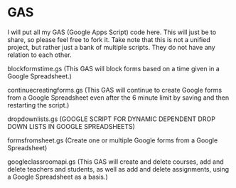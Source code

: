 # GAS
I will put all my GAS (Google Apps Script) code here. This will just be to share, so please feel free to fork it.
Take note that this is not a unified project, but rather just a bank of multiple scripts. They do not have any relation to each other. 

blockformstime.gs (This GAS will block forms based on a time given in a Google Spreadsheet.)

continuecreatingforms.gs (This GAS will continue to create Google forms from a Google Spreadsheet even after the 6 minute limit by saving and then restarting the script.)

dropdownlists.gs (GOOGLE SCRIPT FOR DYNAMIC DEPENDENT DROP DOWN LISTS IN GOOGLE SPREADSHEETS)	

formsfromsheet.gs	(Create one or multiple Google forms from a Google Spreadsheet)

googleclassroomapi.gs (This GAS will create and delete courses, add and delete teachers and students, as well as add and delete assignments, using a Google Spreadsheet as a basis.)
